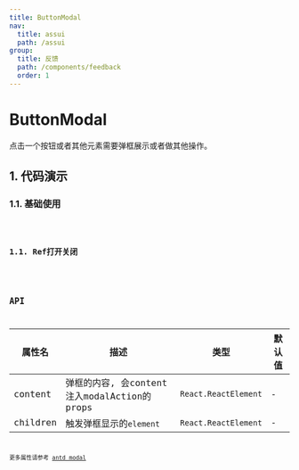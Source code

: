 ```yaml
---
title: ButtonModal
nav:
  title: assui
  path: /assui
group:
  title: 反馈
  path: /components/feedback
  order: 1
---
```


# ButtonModal
点击一个按钮或者其他元素需要弹框展示或者做其他操作。

## 1. 代码演示

### 1.1. 基础使用

<code hideActions='["CSB", "EXTERNAL"]' src="./demo/Base.jsx" />

### 1.1. Ref打开关闭

<code hideActions='["CSB", "EXTERNAL"]' src="./demo/RefDemo.jsx" />

## API

| 属性名   | 描述                                        | 类型                 | 默认值 |
| -------- | ------------------------------------------- | -------------------- | ------ |
| content  | 弹框的内容, 会content注入modalAction的props | `React.ReactElement` | -      |
| children | 触发弹框显示的`element`                     | `React.ReactElement` | -      |

更多属性请参考 [antd modal](https://ant.design/components/modal-cn/#API)
